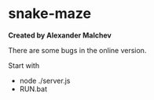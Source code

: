 # snake-maze

<b>Created by Alexander Malchev</b>
<p>There are some bugs in the online version.</p>
<p>Start with</p>

<ul>
    <li>node ./server.js</li>
    <li>RUN.bat</li>
</ul>